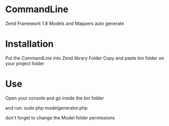 CommandLine
===========

Zend Framework 1.8 Models and Mappers auto generate

Installation
============

Put the CommandLine into Zend library Folder 
Copy and paste bin folder on your project folder


Use
===

Open your console and go inside the bin folder

and run: sudo php modelgenerator.php

don't forget to change the Model folder permissions 
